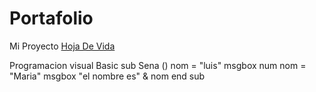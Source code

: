 # Portafolio
Mi Proyecto 
[Hoja De Vida](https://github.com/Jxze18/Hoja-De-Vida.git)

Programacion visual Basic
sub Sena ()
nom = "luis"
msgbox num
nom = "Maria"
msgbox "el nombre es" & nom
end sub
